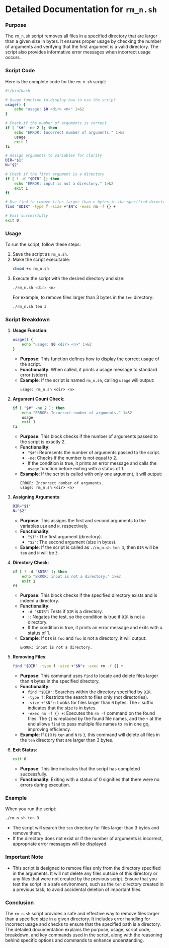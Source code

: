 # Detailed Documentation for `rm_n.sh`

### Purpose
The `rm_n.sh` script removes all files in a specified directory that are larger than a given size in bytes. It ensures proper usage by checking the number of arguments and verifying that the first argument is a valid directory. The script also provides informative error messages when incorrect usage occurs.

### Script Code
Here is the complete code for the `rm_n.sh` script:

```bash
#!/bin/bash

# Usage function to display how to use the script
usage() {
    echo "usage: $0 <dir> <n>" 1>&2
}

# Check if the number of arguments is correct
if [ "$#" -ne 2 ]; then
    echo "ERROR: Incorrect number of arguments." 1>&2
    usage
    exit 1
fi

# Assign arguments to variables for clarity
DIR="$1"
N="$2"

# Check if the first argument is a directory
if [ ! -d "$DIR" ]; then
    echo "ERROR: input is not a directory." 1>&2
    exit 1
fi

# Use find to remove files larger than n bytes in the specified directory
find "$DIR" -type f -size +"$N"c -exec rm -f {} +

# Exit successfully
exit 0
```

### Usage
To run the script, follow these steps:
1. Save the script as `rm_n.sh`.
2. Make the script executable:
   ```bash
   chmod +x rm_n.sh
   ```
3. Execute the script with the desired directory and size:
   ```bash
   ./rm_n.sh <dir> <n>
   ```
   For example, to remove files larger than 3 bytes in the `ten` directory:
   ```bash
   ./rm_n.sh ten 3
   ```

### Script Breakdown

1. **Usage Function**:
   ```bash
   usage() {
       echo "usage: $0 <dir> <n>" 1>&2
   }
   ```
   - **Purpose**: This function defines how to display the correct usage of the script.
   - **Functionality**: When called, it prints a usage message to standard error (stderr).
   - **Example**: If the script is named `rm_n.sh`, calling `usage` will output:
     ```
     usage: rm_n.sh <dir> <n>
     ```

2. **Argument Count Check**:
   ```bash
   if [ "$#" -ne 2 ]; then
       echo "ERROR: Incorrect number of arguments." 1>&2
       usage
       exit 1
   fi
   ```
   - **Purpose**: This block checks if the number of arguments passed to the script is exactly 2.
   - **Functionality**:
     - `"$#"`: Represents the number of arguments passed to the script.
     - `-ne`: Checks if the number is not equal to 2.
     - If the condition is true, it prints an error message and calls the `usage` function before exiting with a status of 1.
   - **Example**: If the script is called with only one argument, it will output:
     ```
     ERROR: Incorrect number of arguments.
     usage: rm_n.sh <dir> <n>
     ```

3. **Assigning Arguments**:
   ```bash
   DIR="$1"
   N="$2"
   ```
   - **Purpose**: This assigns the first and second arguments to the variables `DIR` and `N`, respectively.
   - **Functionality**: 
     - `"$1"`: The first argument (directory).
     - `"$2"`: The second argument (size in bytes).
   - **Example**: If the script is called as `./rm_n.sh ten 3`, then `DIR` will be `ten` and `N` will be `3`.

4. **Directory Check**:
   ```bash
   if [ ! -d "$DIR" ]; then
       echo "ERROR: input is not a directory." 1>&2
       exit 1
   fi
   ```
   - **Purpose**: This block checks if the specified directory exists and is indeed a directory.
   - **Functionality**:
     - `-d "$DIR"`: Tests if `DIR` is a directory.
     - `!`: Negates the test, so the condition is true if `DIR` is not a directory.
     - If the condition is true, it prints an error message and exits with a status of 1.
   - **Example**: If `DIR` is `foo` and `foo` is not a directory, it will output:
     ```
     ERROR: input is not a directory.
     ```

5. **Removing Files**:
   ```bash
   find "$DIR" -type f -size +"$N"c -exec rm -f {} +
   ```
   - **Purpose**: This command uses `find` to locate and delete files larger than `N` bytes in the specified directory.
   - **Functionality**:
     - `find "$DIR"`: Searches within the directory specified by `DIR`.
     - `-type f`: Restricts the search to files only (not directories).
     - `-size +"$N"c`: Looks for files larger than `N` bytes. The `c` suffix indicates that the size is in bytes.
     - `-exec rm -f {} +`: Executes the `rm -f` command on the found files. The `{}` is replaced by the found file names, and the `+` at the end allows `find` to pass multiple file names to `rm` in one go, improving efficiency.
   - **Example**: If `DIR` is `ten` and `N` is `3`, this command will delete all files in the `ten` directory that are larger than 3 bytes.

6. **Exit Status**:
   ```bash
   exit 0
   ```
   - **Purpose**: This line indicates that the script has completed successfully.
   - **Functionality**: Exiting with a status of 0 signifies that there were no errors during execution.

### Example
When you run the script:
```bash
./rm_n.sh ten 3
```
- The script will search the `ten` directory for files larger than 3 bytes and remove them. 
- If the directory does not exist or if the number of arguments is incorrect, appropriate error messages will be displayed.

### Important Note
- This script is designed to remove files only from the directory specified in the arguments. It will not delete any files outside of this directory or any files that were not created by the previous script. Ensure that you test the script in a safe environment, such as the `ten` directory created in a previous task, to avoid accidental deletion of important files.

### Conclusion
The `rm_n.sh` script provides a safe and effective way to remove files larger than a specified size in a given directory. It includes error handling for incorrect usage and checks to ensure that the specified path is a directory. The detailed documentation explains the purpose, usage, script code, breakdown, and key commands used in the script, along with the reasoning behind specific options and commands to enhance understanding.
